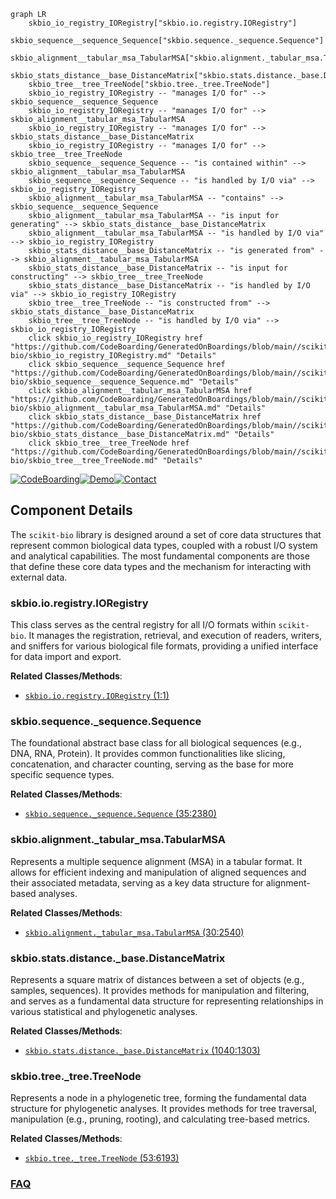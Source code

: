 ```mermaid
graph LR
    skbio_io_registry_IORegistry["skbio.io.registry.IORegistry"]
    skbio_sequence__sequence_Sequence["skbio.sequence._sequence.Sequence"]
    skbio_alignment__tabular_msa_TabularMSA["skbio.alignment._tabular_msa.TabularMSA"]
    skbio_stats_distance__base_DistanceMatrix["skbio.stats.distance._base.DistanceMatrix"]
    skbio_tree__tree_TreeNode["skbio.tree._tree.TreeNode"]
    skbio_io_registry_IORegistry -- "manages I/O for" --> skbio_sequence__sequence_Sequence
    skbio_io_registry_IORegistry -- "manages I/O for" --> skbio_alignment__tabular_msa_TabularMSA
    skbio_io_registry_IORegistry -- "manages I/O for" --> skbio_stats_distance__base_DistanceMatrix
    skbio_io_registry_IORegistry -- "manages I/O for" --> skbio_tree__tree_TreeNode
    skbio_sequence__sequence_Sequence -- "is contained within" --> skbio_alignment__tabular_msa_TabularMSA
    skbio_sequence__sequence_Sequence -- "is handled by I/O via" --> skbio_io_registry_IORegistry
    skbio_alignment__tabular_msa_TabularMSA -- "contains" --> skbio_sequence__sequence_Sequence
    skbio_alignment__tabular_msa_TabularMSA -- "is input for generating" --> skbio_stats_distance__base_DistanceMatrix
    skbio_alignment__tabular_msa_TabularMSA -- "is handled by I/O via" --> skbio_io_registry_IORegistry
    skbio_stats_distance__base_DistanceMatrix -- "is generated from" --> skbio_alignment__tabular_msa_TabularMSA
    skbio_stats_distance__base_DistanceMatrix -- "is input for constructing" --> skbio_tree__tree_TreeNode
    skbio_stats_distance__base_DistanceMatrix -- "is handled by I/O via" --> skbio_io_registry_IORegistry
    skbio_tree__tree_TreeNode -- "is constructed from" --> skbio_stats_distance__base_DistanceMatrix
    skbio_tree__tree_TreeNode -- "is handled by I/O via" --> skbio_io_registry_IORegistry
    click skbio_io_registry_IORegistry href "https://github.com/CodeBoarding/GeneratedOnBoardings/blob/main//scikit-bio/skbio_io_registry_IORegistry.md" "Details"
    click skbio_sequence__sequence_Sequence href "https://github.com/CodeBoarding/GeneratedOnBoardings/blob/main//scikit-bio/skbio_sequence__sequence_Sequence.md" "Details"
    click skbio_alignment__tabular_msa_TabularMSA href "https://github.com/CodeBoarding/GeneratedOnBoardings/blob/main//scikit-bio/skbio_alignment__tabular_msa_TabularMSA.md" "Details"
    click skbio_stats_distance__base_DistanceMatrix href "https://github.com/CodeBoarding/GeneratedOnBoardings/blob/main//scikit-bio/skbio_stats_distance__base_DistanceMatrix.md" "Details"
    click skbio_tree__tree_TreeNode href "https://github.com/CodeBoarding/GeneratedOnBoardings/blob/main//scikit-bio/skbio_tree__tree_TreeNode.md" "Details"
```
[![CodeBoarding](https://img.shields.io/badge/Generated%20by-CodeBoarding-9cf?style=flat-square)](https://github.com/CodeBoarding/GeneratedOnBoardings)[![Demo](https://img.shields.io/badge/Try%20our-Demo-blue?style=flat-square)](https://www.codeboarding.org/demo)[![Contact](https://img.shields.io/badge/Contact%20us%20-%20contact@codeboarding.org-lightgrey?style=flat-square)](mailto:contact@codeboarding.org)

## Component Details

The `scikit-bio` library is designed around a set of core data structures that represent common biological data types, coupled with a robust I/O system and analytical capabilities. The most fundamental components are those that define these core data types and the mechanism for interacting with external data.

### skbio.io.registry.IORegistry
This class serves as the central registry for all I/O formats within `scikit-bio`. It manages the registration, retrieval, and execution of readers, writers, and sniffers for various biological file formats, providing a unified interface for data import and export.


**Related Classes/Methods**:

- <a href="https://github.com/scikit-bio/scikit-bio/blob/master/skbio/io/registry.py#L1-L1" target="_blank" rel="noopener noreferrer">`skbio.io.registry.IORegistry` (1:1)</a>


### skbio.sequence._sequence.Sequence
The foundational abstract base class for all biological sequences (e.g., DNA, RNA, Protein). It provides common functionalities like slicing, concatenation, and character counting, serving as the base for more specific sequence types.


**Related Classes/Methods**:

- <a href="https://github.com/scikit-bio/scikit-bio/blob/master/skbio/sequence/_sequence.py#L35-L2380" target="_blank" rel="noopener noreferrer">`skbio.sequence._sequence.Sequence` (35:2380)</a>


### skbio.alignment._tabular_msa.TabularMSA
Represents a multiple sequence alignment (MSA) in a tabular format. It allows for efficient indexing and manipulation of aligned sequences and their associated metadata, serving as a key data structure for alignment-based analyses.


**Related Classes/Methods**:

- <a href="https://github.com/scikit-bio/scikit-bio/blob/master/skbio/alignment/_tabular_msa.py#L30-L2540" target="_blank" rel="noopener noreferrer">`skbio.alignment._tabular_msa.TabularMSA` (30:2540)</a>


### skbio.stats.distance._base.DistanceMatrix
Represents a square matrix of distances between a set of objects (e.g., samples, sequences). It provides methods for manipulation and filtering, and serves as a fundamental data structure for representing relationships in various statistical and phylogenetic analyses.


**Related Classes/Methods**:

- <a href="https://github.com/scikit-bio/scikit-bio/blob/master/skbio/stats/distance/_base.py#L1040-L1303" target="_blank" rel="noopener noreferrer">`skbio.stats.distance._base.DistanceMatrix` (1040:1303)</a>


### skbio.tree._tree.TreeNode
Represents a node in a phylogenetic tree, forming the fundamental data structure for phylogenetic analyses. It provides methods for tree traversal, manipulation (e.g., pruning, rooting), and calculating tree-based metrics.


**Related Classes/Methods**:

- <a href="https://github.com/scikit-bio/scikit-bio/blob/master/skbio/tree/_tree.py#L53-L6193" target="_blank" rel="noopener noreferrer">`skbio.tree._tree.TreeNode` (53:6193)</a>




### [FAQ](https://github.com/CodeBoarding/GeneratedOnBoardings/tree/main?tab=readme-ov-file#faq)